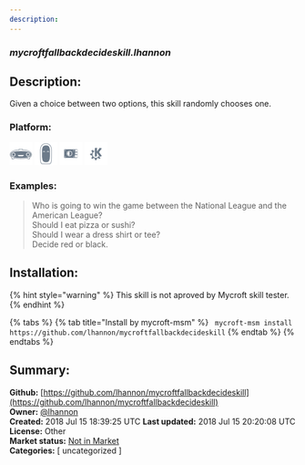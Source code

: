 ```yaml
---
description: 
---
```


### _mycroftfallbackdecideskill.lhannon_  
## Description:  
Given a choice between two options, this skill randomly chooses one.  
  
  
### Platform:  
 ![Mark I](../.gitbook/assets/mark-1-icon.png)  ![Mark II](../.gitbook/assets/mark-2-icon.png)  ![Picroft](../.gitbook/assets/picroft-icon.png)  ![plasmoid](../.gitbook/assets/kde.png)   
### Examples:  
> Who is going to win the game between the National League and the American League?  
> Should I eat pizza or sushi?  
> Should I wear a dress shirt or tee?  
> Decide red or black.  
  
## Installation:  
{% hint style="warning" %}
This skill is not aproved by Mycroft skill tester.
{% endhint %}
    
{% tabs %}
{% tab title="Install by mycroft-msm" %}
``` mycroft-msm install https://github.com/lhannon/mycroftfallbackdecideskill```
{% endtab %}
  {% endtabs %}
    
## Summary:  
**Github:** [https://github.com/lhannon/mycroftfallbackdecideskill](https://github.com/lhannon/mycroftfallbackdecideskill)  
**Owner:** [@lhannon](https://github.com/lhannon)  
**Created:** 2018 Jul 15 18:39:25 UTC  **Last updated:** 2018 Jul 15 20:20:08 UTC  
**License:** Other  
**Market status:** [Not in Market](https://market.mycroft.ai/skill/)  
**Categories:** [ uncategorized ]   
